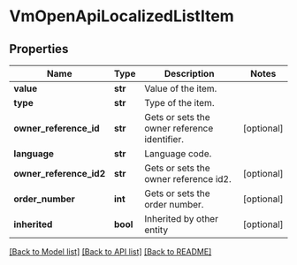 # VmOpenApiLocalizedListItem

## Properties
Name | Type | Description | Notes
------------ | ------------- | ------------- | -------------
**value** | **str** | Value of the item. | 
**type** | **str** | Type of the item. | 
**owner_reference_id** | **str** | Gets or sets the owner reference identifier. | [optional] 
**language** | **str** | Language code. | 
**owner_reference_id2** | **str** | Gets or sets the owner reference id2. | [optional] 
**order_number** | **int** | Gets or sets the order number. | [optional] 
**inherited** | **bool** | Inherited by other entity | [optional] 

[[Back to Model list]](../README.md#documentation-for-models) [[Back to API list]](../README.md#documentation-for-api-endpoints) [[Back to README]](../README.md)

